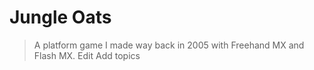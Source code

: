 # Jungle Oats

> A platform game I made way back in 2005 with Freehand MX and Flash MX. Edit
Add topics
